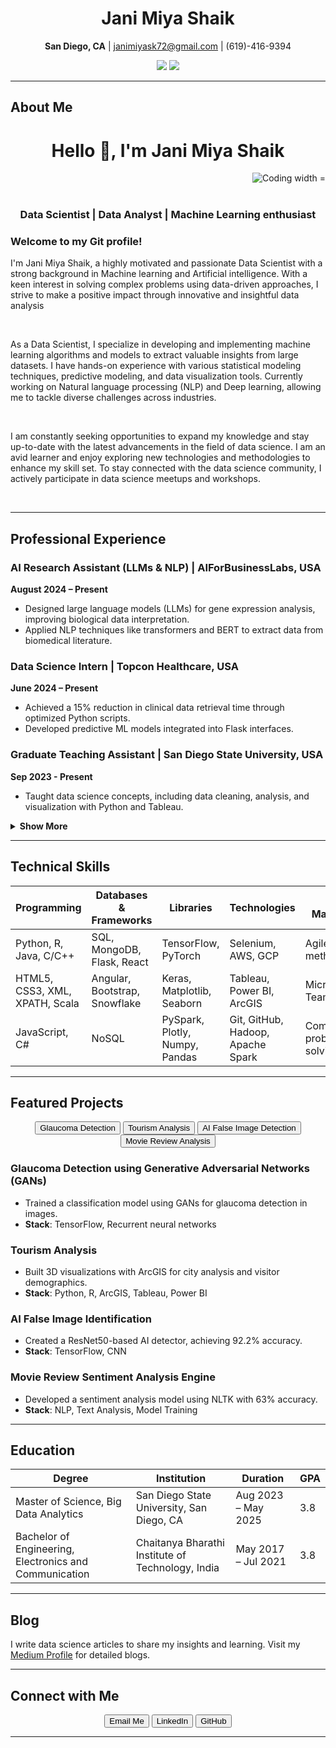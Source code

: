 <h1 align="center">Jani Miya Shaik</h1>
<p align="center">
  <b>San Diego, CA</b> | <a href="mailto:janimiyask72@gmail.com">janimiyask72@gmail.com</a> | (619)-416-9394
</p>
<p align="center">
  <a href="https://linkedin.com/in/jani-miya-shaik/"><img src="https://img.shields.io/badge/LinkedIn-Profile-blue?logo=linkedin"></a>
  <a href="https://github.com/janimiyarj"><img src="https://img.shields.io/badge/GitHub-Portfolio-lightgrey?logo=github"></a>
</p>

---

## About Me
<h1 align="center">Hello 👋, I'm Jani Miya Shaik</h1>
<img align='right' alt='Coding width = '400' 
src="https://media.licdn.com/dms/image/C4D12AQESj72-s5gEKg/article-cover_image-shrink_720_1280/0/1626753867110?e=2147483647&v=beta&t=JOALVxWjySgR37iCdRMhNGmpCyYYDXlPdWk212JXdII"><br>

<br>

<div align="center">

### Data Scientist | Data Analyst | Machine Learning enthusiast

</div>

### Welcome to my Git profile! 
<p>I'm Jani Miya Shaik, a highly motivated and passionate Data Scientist with a strong background in Machine learning and Artificial intelligence. With a keen interest in solving complex problems using data-driven approaches, I strive to make a positive impact through innovative and insightful data analysis </p>
<br>
<p>As a Data Scientist, I specialize in developing and implementing machine learning algorithms and models to extract valuable insights from large datasets. I have hands-on experience with various statistical modeling techniques, predictive modeling, and data visualization tools. Currently working on Natural language processing (NLP) and Deep learning, allowing me to tackle diverse challenges across industries.</p>
<br>
<p>I am constantly seeking opportunities to expand my knowledge and stay up-to-date with the latest advancements in the field of data science. I am an avid learner and enjoy exploring new technologies and methodologies to enhance my skill set. To stay connected with the data science community, I actively participate in data science meetups and workshops.</p>
<br>

---

## Professional Experience
### AI Research Assistant (LLMs & NLP) | AIForBusinessLabs, USA
**August 2024 – Present**  
- Designed large language models (LLMs) for gene expression analysis, improving biological data interpretation.
- Applied NLP techniques like transformers and BERT to extract data from biomedical literature.

### Data Science Intern | Topcon Healthcare, USA
**June 2024 – Present**  
- Achieved a 15% reduction in clinical data retrieval time through optimized Python scripts.
- Developed predictive ML models integrated into Flask interfaces.

### Graduate Teaching Assistant | San Diego State University, USA
**Sep 2023 - Present**  
- Taught data science concepts, including data cleaning, analysis, and visualization with Python and Tableau.

<details>
  <summary><b>Show More</b></summary>

### Data Platform Software Engineer | Micron Technology, India
**Jul 2021 – Jul 2023**  
- Developed Big Data pipelines, enabling real-time insights and achieving a 60% growth in efficiency.
- Reduced manual labor by 13 hours per week with a custom business process tool.

### Data Science Intern | Technocolabs, India
**Sep 2020 – Dec 2020**  
- Developed an LSTM model for stock price forecasting with 98% accuracy.

### Data Science Intern | Cognifront, India
**May 2020 – Jun 2020**  
- Optimized loan prediction accuracy using Random Forest, achieving 84% accuracy.
</details>

---

## Technical Skills

| Programming | Databases & Frameworks | Libraries               | Technologies         | Project Management      |
|-------------|------------------------|-------------------------|----------------------|-------------------------|
| Python, R, Java, C/C++ | SQL, MongoDB, Flask, React | TensorFlow, PyTorch | Selenium, AWS, GCP  | Agile methodology       |
| HTML5, CSS3, XML, XPATH, Scala | Angular, Bootstrap, Snowflake | Keras, Matplotlib, Seaborn | Tableau, Power BI, ArcGIS | Microsoft Excel, Teamwork |
| JavaScript, C# | NoSQL | PySpark, Plotly, Numpy, Pandas | Git, GitHub, Hadoop, Apache Spark | Communication, problem-solving |

---

## Featured Projects

<div align="center">
  <a href="#glaucoma-detection"><button>Glaucoma Detection</button></a>
  <a href="#tourism-analysis"><button>Tourism Analysis</button></a>
  <a href="#ai-false-image-identification"><button>AI False Image Detection</button></a>
  <a href="#movie-review-sentiment-analysis"><button>Movie Review Analysis</button></a>
</div>

### Glaucoma Detection using Generative Adversarial Networks (GANs)
- Trained a classification model using GANs for glaucoma detection in images.
- **Stack**: TensorFlow, Recurrent neural networks

### Tourism Analysis
- Built 3D visualizations with ArcGIS for city analysis and visitor demographics.
- **Stack**: Python, R, ArcGIS, Tableau, Power BI

### AI False Image Identification
- Created a ResNet50-based AI detector, achieving 92.2% accuracy.
- **Stack**: TensorFlow, CNN

### Movie Review Sentiment Analysis Engine
- Developed a sentiment analysis model using NLTK with 63% accuracy.
- **Stack**: NLP, Text Analysis, Model Training

---

## Education

| Degree                                    | Institution                                    | Duration               | GPA  |
|-------------------------------------------|------------------------------------------------|------------------------|------|
| Master of Science, Big Data Analytics     | San Diego State University, San Diego, CA      | Aug 2023 – May 2025    | 3.8  |
| Bachelor of Engineering, Electronics and Communication | Chaitanya Bharathi Institute of Technology, India | May 2017 – Jul 2021 | 3.8  |

---

## Blog
I write data science articles to share my insights and learning. Visit my [Medium Profile]([https://medium.com/@jshaik2452]) for detailed blogs.

---

## Connect with Me

<div align="center">
  <a href="mailto:janimiyask72@gmail.com"><button>Email Me</button></a>
  <a href="https://linkedin.com/in/jani-miya-shaik/"><button>LinkedIn</button></a>
  <a href="https://github.com/janimiyarj"><button>GitHub</button></a>
</div>

---

